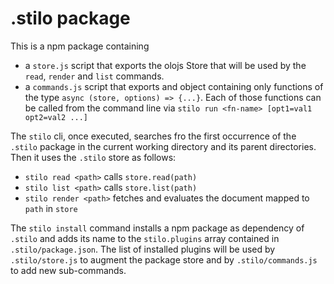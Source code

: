 # .stilo package

This is a npm package containing 


* a `store.js` script that exports the olojs Store that will be used by the 
 `read`, `render` and `list` commands. 
* a `commands.js` script that exports and object containing only functions of 
  the type `async (store, options) => {...}`. Each of those functions
  can be called from the command line via `stilo run <fn-name> [opt1=val1 opt2=val2 ...]`

The `stilo` cli, once executed, searches fro the first occurrence of the
`.stilo` package in the current working directory and its parent directories.
Then it uses the `.stilo` store as follows:

- `stilo read <path>` calls `store.read(path)`
- `stilo list <path>` calls `store.list(path)`
- `stilo render <path>` fetches and evaluates the document mapped to `path` in `store`

The `stilo install` command installs a npm package as dependency of `.stilo` and
adds its name to the `stilo.plugins` array contained in `.stilo/package.json`.
The list of installed plugins will be used by `.stilo/store.js` to augment the 
package store and by `.stilo/commands.js` to add new sub-commands.


   
